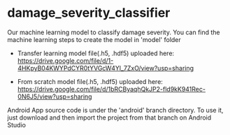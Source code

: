 # damage_severity_classifier
Our machine learning model to classify damage severity. You can find the machine learning steps to create the model in 'model' folder

- Transfer learning model file(.h5, .hdf5) uploaded here: https://drive.google.com/file/d/1-4HKpyB04KWYPdCYR0tYVGcW4Yl_7ZxO/view?usp=sharing

- From scratch model file(.h5, .hdf5) uploaded here: https://drive.google.com/file/d/1bRCByaqhQkJP2-fld9kK941Rec-0N6J5/view?usp=sharing

Android App source code is under the 'android' branch directory. 
To use it, just download and then import the project from that branch on Android Studio
